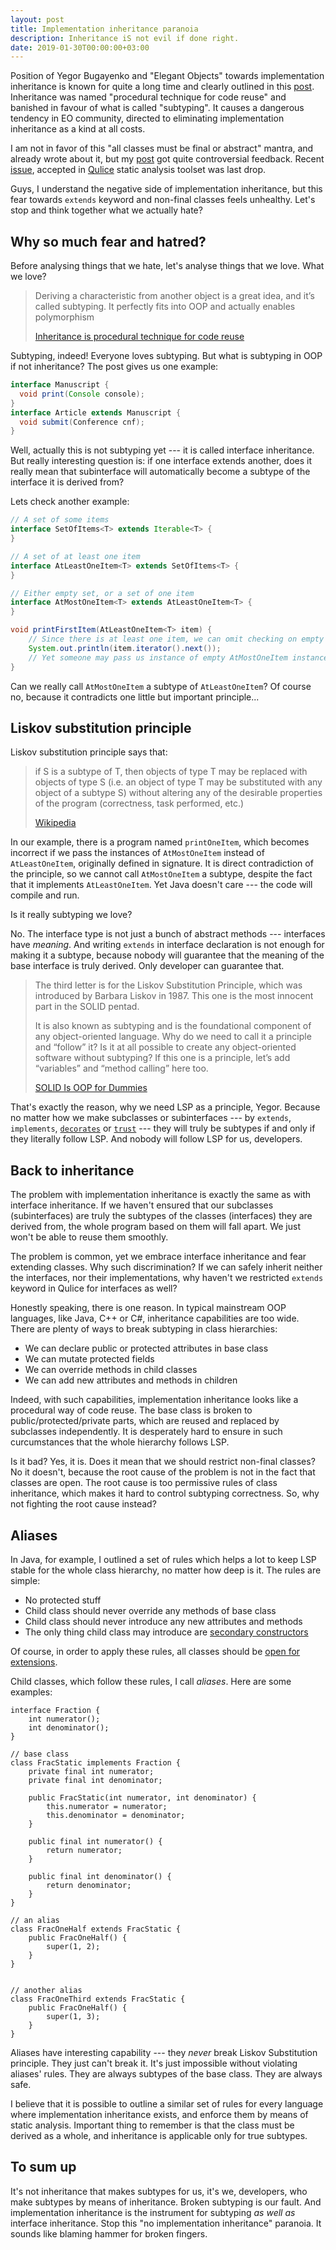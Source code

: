 ```yaml
---
layout: post
title: Implementation inheritance paranoia
description: Inheritance iS not evil if done right.
date: 2019-01-30T00:00:00+03:00
---
```


Position of Yegor Bugayenko and "Elegant Objects" towards implementation inheritance is known for quite a long time
and clearly outlined in this [post](https://www.yegor256.com/2016/09/13/inheritance-is-procedural.html).
Inheritance was named "procedural technique for code reuse" and banished in favour of what is called "subtyping".
It causes a dangerous tendency in EO community, directed to eliminating implementation
inheritance as a kind at all costs.

I am not in favor of this "all classes must be final or abstract" mantra, and already wrote about it, but
my [post](002_never_make_class_final.md) got quite controversial feedback. Recent [issue](https://github.com/teamed/qulice/issues/920),
accepted in [Qulice](https://github.com/teamed/qulice) static analysis toolset was last drop.

Guys, I understand the negative side 
of implementation inheritance, but this fear towards `extends` keyword and non-final classes feels unhealthy. Let's stop 
and think together what we actually hate?

## Why so much fear and hatred?

Before analysing things that we hate, let's analyse things that we love. What we love?

> Deriving a characteristic from another object is a great idea, 
> and it’s called subtyping. It perfectly fits into OOP 
> and actually enables polymorphism
>
> [Inheritance is procedural technique for code reuse](https://www.yegor256.com/2016/09/13/inheritance-is-procedural.html)

Subtyping, indeed! Everyone loves subtyping. But what is subtyping in OOP if not inheritance? The post gives us one example:

```java
interface Manuscript {
  void print(Console console);
}
interface Article extends Manuscript {
  void submit(Conference cnf);
}
```

Well, actually this is not subtyping yet --- it is called interface inheritance. But really interesting question is: 
if one interface extends another, does it really mean that subinterface will automatically become a subtype of the interface
it is derived from?

Lets check another example:

```java
// A set of some items
interface SetOfItems<T> extends Iterable<T> {
}

// A set of at least one item
interface AtLeastOneItem<T> extends SetOfItems<T> {
}

// Either empty set, or a set of one item
interface AtMostOneItem<T> extends AtLeastOneItem<T> {
}

void printFirstItem(AtLeastOneItem<T> item) {
    // Since there is at least one item, we can omit checking on empty set, can't we?
    System.out.println(item.iterator().next());
    // Yet someone may pass us instance of empty AtMostOneItem instance - oh, shi...
}
```

Can we really call `AtMostOneItem` a subtype of `AtLeastOneItem`? Of course no, because it contradicts one little but important principle...

## Liskov substitution principle

Liskov substitution principle says that:

> if S is a subtype of T, then objects of type T may be replaced with objects of type S 
> (i.e. an object of type T may be substituted with any object of a subtype S) without altering any of the 
> desirable properties of the program (correctness, task performed, etc.)
> 
> [Wikipedia](https://en.wikipedia.org/wiki/Liskov_substitution_principle)

In our example, there is a program named `printOneItem`, which becomes incorrect if we pass the instances of `AtMostOneItem` instead of
`AtLeastOneItem`, originally defined in signature. It is direct contradiction of the principle, so we cannot call `AtMostOneItem` a subtype, despite
the fact that it implements `AtLeastOneItem`. Yet Java doesn't care --- the code will compile and run.

Is it really subtyping we love?

No. The interface type is not just a bunch of abstract methods --- interfaces have *meaning*. And writing `extends` in interface declaration
is not enough for making it a subtype, because nobody will guarantee that the meaning of the base interface is truly derived. Only developer can guarantee that.

> The third letter is for the Liskov Substitution Principle, which was introduced by Barbara Liskov in 1987. This one is the most innocent part in the SOLID pentad.
>
> It is also known as subtyping and is the foundational component of any object-oriented language. Why do we need to call it a principle and “follow” it?
> Is it at all possible to create any object-oriented software without subtyping? If this one is a principle, let’s add “variables” and “method calling” here too.
>
> [SOLID Is OOP for Dummies](https://www.yegor256.com/2017/03/28/solid.html#l)

That's exactly the reason, why we need LSP as a principle, Yegor. Because no matter how we make subclasses or subinterfaces --- by `extends`, `implements`, 
[`decorates`](https://www.yegor256.com/2017/01/31/decorating-envelopes.html) or [`trust`](https://www.yegor256.com/2016/12/20/can-objects-be-friends.html) --- 
they will truly be subtypes if and only if they literally follow LSP. And nobody will follow LSP for us, developers.

## Back to inheritance

The problem with implementation inheritance is exactly the same as with interface inheritance. If we haven't ensured that our subclasses (subinterfaces) are truly
the subtypes of the classes (interfaces) they are derived from, the whole program based on them will fall apart. We just won't be able to reuse them smoothly.

The problem is common, yet we embrace interface inheritance and fear extending classes. Why such discrimination? If we can safely inherit neither the interfaces, nor 
their implementations, why haven't we restricted `extends` keyword in Qulice for interfaces as well?

Honestly speaking, there is one reason. In typical mainstream OOP languages, like Java, C++ or C#, inheritance capabilities are too wide.
There are plenty of ways to break subtyping in class hierarchies:
- We can declare public or protected attributes in base class
- We can mutate protected fields
- We can override methods in child classes
- We can add new attributes and methods in children

Indeed, with such capabilities, implementation inheritance looks like a procedural way of code reuse. The base class is broken to public/protected/private
parts, which are reused and replaced by subclasses independently. It is desperately hard to ensure in such curcumstances that the whole hierarchy follows LSP.

Is it bad? Yes, it is. Does it mean that we should restrict non-final classes? No it doesn't, because the root cause of the problem is not in the fact that 
classes are open. The root cause is too permissive rules of class inheritance, which makes it hard to control subtyping correctness.
So, why not fighting the root cause instead?

## Aliases

In Java, for example, I outlined a set of rules which helps a lot to keep LSP stable for the whole class hierarchy, no matter how deep is it. The rules are simple:

- No protected stuff
- Child class should never override any methods of base class
- Child class should never introduce any new attributes and methods
- The only thing child class may introduce are [secondary constructors](https://www.yegor256.com/2015/05/28/one-primary-constructor.html)

Of course, in order to apply these rules, all classes should be [open for extensions](002_never_make_class_final.md).

Child classes, which follow these rules, I call *aliases*. Here are some examples:

```
interface Fraction {
    int numerator();
    int denominator();
}

// base class
class FracStatic implements Fraction {
    private final int numerator;
    private final int denominator;

    public FracStatic(int numerator, int denominator) {
        this.numerator = numerator;
        this.denominator = denominator;
    }

    public final int numerator() {
        return numerator;
    }

    public final int denominator() {
        return denominator;
    }
}

// an alias
class FracOneHalf extends FracStatic {
    public FracOneHalf() {
        super(1, 2);
    }
}


// another alias
class FracOneThird extends FracStatic {
    public FracOneHalf() {
        super(1, 3);
    }
}
```

Aliases have interesting capability --- they *never* break Liskov Substitution principle. They just can't break it. It's just impossible without violating aliases' rules.
They are always subtypes of the base class. They are always safe.

I believe that it is possible to outline a similar set of rules for every language where implementation inheritance exists, and enforce them by means of static analysis. 
Important thing to remember is that the class must be derived as a whole, and inheritance is applicable only for true subtypes.

## To sum up

It's not inheritance that makes subtypes for us, it's we, developers, who make subtypes by means of inheritance. Broken subtyping is our fault.
And implementation inheritance is the instrument for subtyping *as well as* interface inheritance. Stop this "no implementation inheritance" paranoia.
It sounds like blaming hammer for broken fingers.

